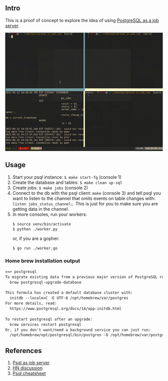 ## Intro

This is a proof of concept to explore the idea of using [PostgreSQL as a job server](https://webapp.io/blog/postgres-is-the-answer/).

![](./out3.gif)

## Usage

1. Start your psql instance: `$ make start-fg` (console 1)
2. Create the database and tables: `$ make clean up-sql`
3. Create jobs: `$ make jobs` (console 2)
4. Connect to the db with the psql client: `make` (console 3) and tell psql you 
   want to listen to the channel that omits events on table changes with: `listen jobs_status_channel;`.
   This is just for you to make sure you are getting data in the channel.
6. In more consoles, run your workers:
    ```
    $ source venv/bin/activate
    $ python ./worker.py
    ```
    or, if you are a gopher:
    ```
    $ go run ./worker.go
    ```

### Home brew installation output

```txt
==> postgresql
To migrate existing data from a previous major version of PostgreSQL run:
  brew postgresql-upgrade-database

This formula has created a default database cluster with:
  initdb --locale=C -E UTF-8 /opt/homebrew/var/postgres
For more details, read:
  https://www.postgresql.org/docs/14/app-initdb.html

To restart postgresql after an upgrade:
  brew services restart postgresql
Or, if you don't want/need a background service you can just run:
  /opt/homebrew/opt/postgresql/bin/postgres -D /opt/homebrew/var/postgres
```

## References

1. [Psql as job server](https://webapp.io/blog/postgres-is-the-answer/)
2. [HN discussion](https://news.ycombinator.com/item?id=29599132)
3. [Psql cheatsheet](https://gist.github.com/xpepper/8110743)

